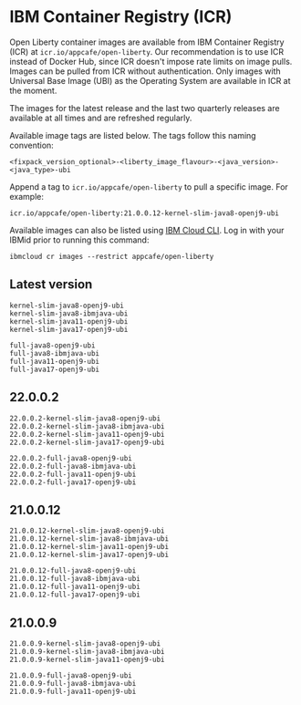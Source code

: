 
# IBM Container Registry (ICR)

Open Liberty container images are available from IBM Container Registry (ICR) at `icr.io/appcafe/open-liberty`. Our recommendation is to use ICR instead of Docker Hub, since ICR doesn't impose rate limits on image pulls. Images can be pulled from ICR without authentication. Only images with Universal Base Image (UBI) as the Operating System are available in ICR at the moment.

The images for the latest release and the last two quarterly releases are available at all times and are refreshed regularly.

Available image tags are listed below. The tags follow this naming convention: 
```
<fixpack_version_optional>-<liberty_image_flavour>-<java_version>-<java_type>-ubi
```

Append a tag to `icr.io/appcafe/open-liberty` to pull a specific image. For example: 
```
icr.io/appcafe/open-liberty:21.0.0.12-kernel-slim-java8-openj9-ubi
```

Available images can also be listed using [IBM Cloud CLI](https://cloud.ibm.com/docs/cli?topic=cli-getting-started). Log in with your IBMid prior to running this command: 
```
ibmcloud cr images --restrict appcafe/open-liberty
```

## Latest version

```
kernel-slim-java8-openj9-ubi
kernel-slim-java8-ibmjava-ubi
kernel-slim-java11-openj9-ubi
kernel-slim-java17-openj9-ubi

full-java8-openj9-ubi
full-java8-ibmjava-ubi
full-java11-openj9-ubi
full-java17-openj9-ubi
```

## 22.0.0.2 

```
22.0.0.2-kernel-slim-java8-openj9-ubi
22.0.0.2-kernel-slim-java8-ibmjava-ubi
22.0.0.2-kernel-slim-java11-openj9-ubi
22.0.0.2-kernel-slim-java17-openj9-ubi

22.0.0.2-full-java8-openj9-ubi
22.0.0.2-full-java8-ibmjava-ubi
22.0.0.2-full-java11-openj9-ubi
22.0.0.2-full-java17-openj9-ubi
```

## 21.0.0.12

```
21.0.0.12-kernel-slim-java8-openj9-ubi
21.0.0.12-kernel-slim-java8-ibmjava-ubi
21.0.0.12-kernel-slim-java11-openj9-ubi
21.0.0.12-kernel-slim-java17-openj9-ubi

21.0.0.12-full-java8-openj9-ubi
21.0.0.12-full-java8-ibmjava-ubi
21.0.0.12-full-java11-openj9-ubi
21.0.0.12-full-java17-openj9-ubi
```

## 21.0.0.9

```
21.0.0.9-kernel-slim-java8-openj9-ubi
21.0.0.9-kernel-slim-java8-ibmjava-ubi
21.0.0.9-kernel-slim-java11-openj9-ubi

21.0.0.9-full-java8-openj9-ubi
21.0.0.9-full-java8-ibmjava-ubi
21.0.0.9-full-java11-openj9-ubi
```
